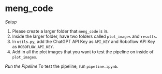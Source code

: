 # meng_code

*Setup*
1. Please create a larger folder that `meng_code` is in.
2. Inside the larger folder, have two folders called `plot_images` and `results`.
3. In `utils.py`, add the ChatGPT API Key as `API_KEY` and Roboflow API Key as `ROBOFLOW_API_KEY`.
4. Add in all the plot images that you want to test the pipeline on inside of `plot_images`.

*Run the Pipeline*
To test the pipeline, run `pipeline.ipynb`.
